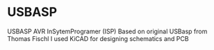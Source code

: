 # USBASP
USBASP AVR InSytemProgramer (ISP)
Based on original USBasp from Thomas Fischl
I used KiCAD for designing schematics and PCB
